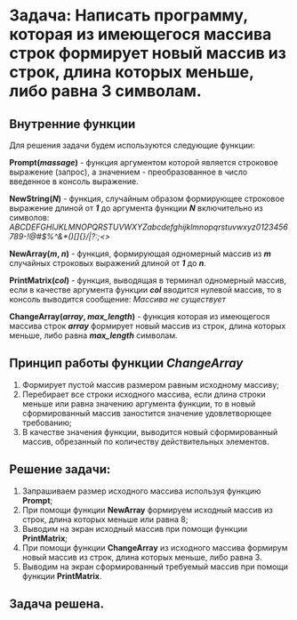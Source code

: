 # Задача: Написать программу, которая из имеющегося массива строк формирует новый массив из строк, длина которых меньше, либо равна 3 символам.

## Внутренние функции

Для решения задачи будем используются следующие функции:

**Prompt(_massage_)**  - функция аргументом которой является строковое выражение (запрос), а значением - преобразованное в число введенное в консоль выражение.

**NewString(_N_)** - функция, случайным образом формирующее строковое выражение длиной от **_1_** до аргумента функции **_N_** включительно из символов: _ABCDEFGHIJKLMNOPQRSTUVWXYZabcdefghijklmnopqrstuvwxyz0123456789-!@#$%^&*()[]{}/|?:;<>_

**NewArray(_m_, _n_)** - функция, формирующая одномерный массив из **_m_** случайных строковых выражений длиной от **_1_** до  **_n_**.

**PrintMatrix(_col_)** - функция, выводящая в терминал одномерный массив, если в качестве аргумента функции  **_col_** вводится нулевой массив, то в консоль выводится сообщение: 
*Массива не существует*

**ChangeArray(_array_, *max_length*)** - функция которая из имеющегося массива строк **_array_**  формирует новый массив из строк, длина которых меньше, либо равна ***max_length*** символам.

## Принцип работы функции **_ChangeArray_**
1. Формирует пустой массив размером равным исходному массиву;
2. Перебирает все строки исходного массива, если длина строки меньше или равна значению аргумента функции, то в новый сформированный массив заностится значение удовлетворющее требованию;
3. В качестве значения функции, выводится новый сформированный массив, обрезанный по количеству действительных элементов.

## Решение задачи:
1. Запрашиваем размер исходного массива используя функцию **Prompt**;
2. При помощи функции **NewArray** формируем исходный массив из строк, длина которых меньше или равна 8;
3. Выводим на экран исходный массив при помощи функции **PrintMatrix**;
4. При помощи функции **ChangeArray** из исходного массива формирум новый массив из строк, длина которых меньше, либо равна 3.
5. Выводим на экран сформированный требуемый массив при помощи функции **PrintMatrix**.
## Задача решена.